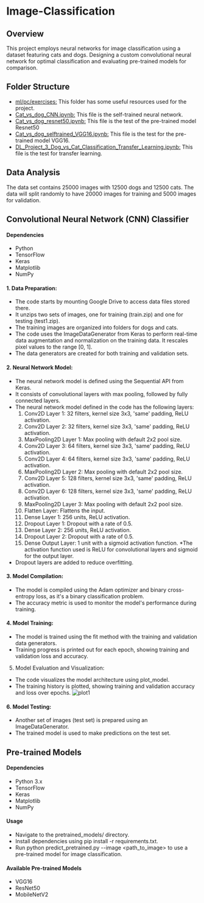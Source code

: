 
# Image-Classification
## Overview
This project employs neural networks for image classification using a dataset featuring cats and dogs. Designing a custom convolutional neural network for optimal classification and evaluating pre-trained models for comparison.

## Folder Structure
* [ml/pc/exercises:](https://github.com/CaseySobon/Image-classification/tree/main/ml/pc/exercises) This folder has some useful resources used for the project.
* [Cat_vs_dog_CNN.ipynb:](https://github.com/CaseySobon/Image-classification/blob/main/Cat_vs_dog_CNN.ipynb) This file is the self-trained neural network.
* [Cat_vs_dog_resnet50.ipynb:](https://github.com/CaseySobon/Image-classification/blob/main/Cat_vs_dog_resnet50.ipynb) This file is the test of the pre-trained model Resnet50
* [Cat_vs_dog_selftrained_VGG16.ipynb:](https://github.com/CaseySobon/Image-classification/blob/main/Cat_vs_dog_selftrained_VGG16.ipynb) This file is the test for the pre-trained model VGG16.
* [DL_Project_3_Dog_vs_Cat_Classification_Transfer_Learning.ipynb:](https://github.com/CaseySobon/Image-classification/blob/main/Cat_vs_dog_selftrained_VGG16.ipynb) This file is the test for transfer learning.

## Data Analysis

The data set contains 25000 images with 12500 dogs and 12500 cats.
The data will split randomly to have 20000 images for training and 5000 images for validation.

## Convolutional Neural Network (CNN) Classifier
#### Dependencies
* Python 
* TensorFlow
* Keras
* Matplotlib
* NumPy

#### 1. Data Preparation:
* The code starts by mounting Google Drive to access data files stored there.
* It unzips two sets of images, one for training (train.zip) and one for testing (test1.zip).
* The training images are organized into folders for dogs and cats.
* The code uses the ImageDataGenerator from Keras to perform real-time data augmentation and normalization on the training data. It rescales pixel values to the range [0, 1].
* The data generators are created for both training and validation sets.
#### 2. Neural Network Model:
* The neural network model is defined using the Sequential API from Keras.
* It consists of convolutional layers with max pooling, followed by fully connected layers.
* The neural network model defined in the code has the following layers:
  1. Conv2D Layer 1: 32 filters, kernel size 3x3, 'same' padding, ReLU activation.
  2. Conv2D Layer 2: 32 filters, kernel size 3x3, 'same' padding, ReLU activation.
  3. MaxPooling2D Layer 1: Max pooling with default 2x2 pool size.
  4. Conv2D Layer 3: 64 filters, kernel size 3x3, 'same' padding, ReLU activation.
  5. Conv2D Layer 4: 64 filters, kernel size 3x3, 'same' padding, ReLU activation.
  6. MaxPooling2D Layer 2: Max pooling with default 2x2 pool size.
  7. Conv2D Layer 5: 128 filters, kernel size 3x3, 'same' padding, ReLU activation.
  8. Conv2D Layer 6: 128 filters, kernel size 3x3, 'same' padding, ReLU activation.
  9. MaxPooling2D Layer 3: Max pooling with default 2x2 pool size.
  10. Flatten Layer: Flattens the input.
  11. Dense Layer 1: 256 units, ReLU activation.
  12. Dropout Layer 1: Dropout with a rate of 0.5.
  13. Dense Layer 2: 256 units, ReLU activation.
  14. Dropout Layer 2: Dropout with a rate of 0.5.
  16. Dense Output Layer: 1 unit with a sigmoid activation function.
*The activation function used is ReLU for convolutional layers and sigmoid for the output layer.
* Dropout layers are added to reduce overfitting.
#### 3. Model Compilation:
* The model is compiled using the Adam optimizer and binary cross-entropy loss, as it's a binary classification problem.
* The accuracy metric is used to monitor the model's performance during training.
#### 4. Model Training:
* The model is trained using the fit method with the training and validation data generators.
* Training progress is printed out for each epoch, showing training and validation loss and accuracy.
5. Model Evaluation and Visualization:
* The code visualizes the model architecture using plot_model.
* The training history is plotted, showing training and validation accuracy and loss over epochs.
![plot1](https://github.com/CaseySobon/Image-classification/assets/96227583/c15d3cbe-cb5e-4ec4-a5c5-9fae12812719)
#### 6. Model Testing:
* Another set of images (test set) is prepared using an ImageDataGenerator.
* The trained model is used to make predictions on the test set.

## Pre-trained Models
#### Dependencies
* Python 3.x
* TensorFlow
* Keras
* Matplotlib
* NumPy

#### Usage
* Navigate to the pretrained_models/ directory.
* Install dependencies using pip install -r requirements.txt.
* Run python predict_pretrained.py --image <path_to_image> to use a pre-trained model for image classification.

#### Available Pre-trained Models
* VGG16
* ResNet50
* MobileNetV2
